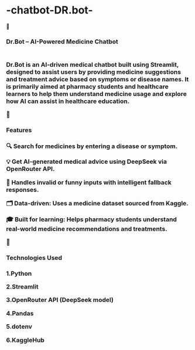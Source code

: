 # -chatbot-DR.bot-
💊 <h3>Dr.Bot – AI-Powered Medicine Chatbot<h3>
<br>
Dr.Bot is an AI-driven medical chatbot built using Streamlit, designed to assist users by providing medicine suggestions and treatment advice based on symptoms or disease names. It is primarily aimed at pharmacy students and healthcare learners to help them understand medicine usage and explore how AI can assist in healthcare education. <br>

🧠 <h3>Features<h3>
🔍 Search for medicines by entering a disease or symptom.<br>

💡 Get AI-generated medical advice using DeepSeek via OpenRouter API.<br>

🤖 Handles invalid or funny inputs with intelligent fallback responses.<br>

🗂 Data-driven: Uses a medicine dataset sourced from Kaggle.<br>

🎓 Built for learning: Helps pharmacy students understand real-world medicine recommendations and treatments.<br>

🚀<h3> Technologies Used<h3>

1.Python

2.Streamlit

3.OpenRouter API (DeepSeek model)

4.Pandas

5.dotenv

6.KaggleHub